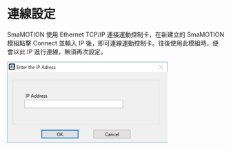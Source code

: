 # 連線設定

SmaMOTION 使用 Ethernet TCP/IP 連接運動控制卡，在新建立的 SmaMOTION 模組點擊 Connect 並輸入 IP 後，即可連線運動控制卡。往後使用此模組時，便會以此 IP 進行連線，無須再次設定。

![Enter the IP Address of the motion control card](../../../.gitbook/assets/servoip.jpg)

